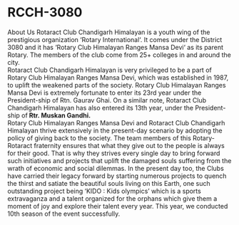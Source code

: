 # RCCH-3080
About Us
Rotaract Club Chandigarh Himalayan is a youth wing of the prestigious organization ‘Rotary International‘. It comes under the District 3080 and it has ‘Rotary Club Himalayan Ranges Mansa Devi‘ as its parent Rotary. The members of the club come from 25+ colleges in and around the city.
<br>
Rotaract Club Chandigarh Himalayan is very privileged to be a part of Rotary Club Himalayan Ranges Mansa Devi, which was established in 1987, to uplift the weakened parts of the society. Rotary Club Himalayan Ranges Mansa Devi is extremely fortunate to enter its 23rd year under the President-ship of Rtn. Gaurav Ghai. On a similar note, Rotaract Club Chandigarh Himalayan has also entered its 13th year, under the President-ship of<b> Rtr. Muskan Gandhi.</b><br>
Rotary Club Himalayan Ranges Mansa Devi and Rotaract Club Chandigarh Himalayan thrive extensively in the present-day scenario by adopting the policy of giving back to the society. The team members of this Rotary-Rotaract fraternity ensures that what they give out to the people is always for their good. That is why they strives every single day to bring forward such initiatives and projects that uplift the damaged souls suffering from the wrath of economic and social dilemmas. In the present day too, the Clubs have carried their legacy forward by starting numerous projects to quench the thirst and satiate the beautiful souls living on this Earth, one such outstanding project being ‘KIDO : Kids olympics’ which is a sports extravaganza and a talent organized for the orphans which give them a moment of joy and explore their talent every year. This year, we conducted 10th season of the event successfully.<br>

